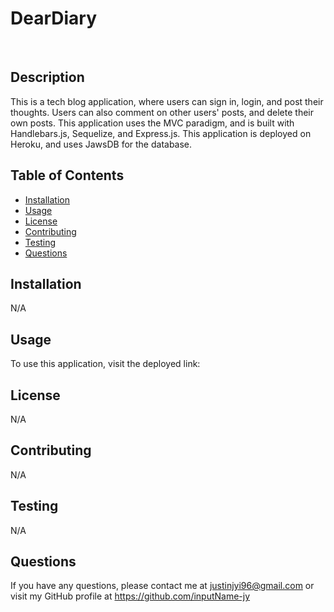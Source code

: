 # DearDiary
<br>
  
  ## Description
  This is a tech blog application, where users can sign in, login, and post their thoughts. Users can also comment on other users' posts, and delete their own posts. This application uses the MVC paradigm, and is built with Handlebars.js, Sequelize, and Express.js. This application is deployed on Heroku, and uses JawsDB for the database.

  ## Table of Contents
  - [Installation](#installation)
  - [Usage](#usage)
  - [License](#license)
  - [Contributing](#contributing)
  - [Testing](#testing)
  - [Questions](#questions)

  ## Installation
  N/A

  ## Usage
  To use this application, visit the deployed link: 


  ## License
  N/A

  ## Contributing
  N/A

  ## Testing
  N/A

  ## Questions
  If you have any questions, please contact me at [justinjyi96@gmail.com](mailto:justinjyi96@gmail.com)
  or visit my GitHub profile at https://github.com/inputName-jy